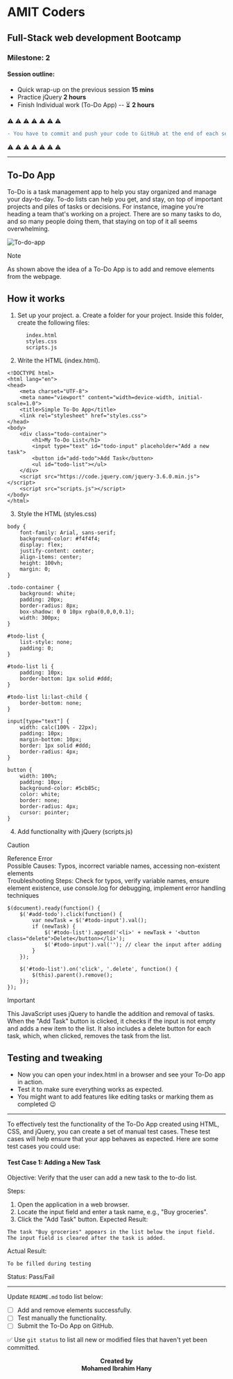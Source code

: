 # AMIT Coders
## Full-Stack web development Bootcamp
### Milestone: 2
#### Session outline:
* Quick wrap-up on the previous session **15 mins**
* Practice jQuery **2 hours**
* Finish Individual work (To-Do App) -- :hourglass_flowing_sand: **2 hours**

:warning: :warning: :warning: :warning: :warning: :warning: :warning:
```diff
- You have to commit and push your code to GitHub at the end of each session.
```
:warning: :warning: :warning: :warning: :warning: :warning: :warning:
***
## To-Do App

To-Do is a task management app to help you stay organized and manage your day-to-day. To-do lists can help you get, and stay, on top of important projects and piles of tasks or decisions. For instance, imagine you're heading a team that's working on a project. There are so many tasks to do, and so many people doing them, that staying on top of it all seems overwhelming.

![To-do-app](https://media.geeksforgeeks.org/wp-content/uploads/20210125180924/20210125180802.gif)

> [!NOTE]  
> As shown above the idea of a To-Do App is to add and remove elements from the webpage.


## How it works 
1. Set up your project.
  a. Create a folder for your project. Inside this folder, create the following files:
```
      index.html  
      styles.css  
      scripts.js
```
2. Write the HTML (index.html).
```
<!DOCTYPE html>
<html lang="en">
<head>
    <meta charset="UTF-8">
    <meta name="viewport" content="width=device-width, initial-scale=1.0">
    <title>Simple To-Do App</title>
    <link rel="stylesheet" href="styles.css">
</head>
<body>
    <div class="todo-container">
        <h1>My To-Do List</h1>
        <input type="text" id="todo-input" placeholder="Add a new task">
        <button id="add-todo">Add Task</button>
        <ul id="todo-list"></ul>
    </div>
    <script src="https://code.jquery.com/jquery-3.6.0.min.js"></script>
    <script src="scripts.js"></script>
</body>
</html>
```
3. Style the HTML (styles.css)
```
body {
    font-family: Arial, sans-serif;
    background-color: #f4f4f4;
    display: flex;
    justify-content: center;
    align-items: center;
    height: 100vh;
    margin: 0;
}

.todo-container {
    background: white;
    padding: 20px;
    border-radius: 8px;
    box-shadow: 0 0 10px rgba(0,0,0,0.1);
    width: 300px;
}

#todo-list {
    list-style: none;
    padding: 0;
}

#todo-list li {
    padding: 10px;
    border-bottom: 1px solid #ddd;
}

#todo-list li:last-child {
    border-bottom: none;
}

input[type="text"] {
    width: calc(100% - 22px);
    padding: 10px;
    margin-bottom: 10px;
    border: 1px solid #ddd;
    border-radius: 4px;
}

button {
    width: 100%;
    padding: 10px;
    background-color: #5cb85c;
    color: white;
    border: none;
    border-radius: 4px;
    cursor: pointer;
}
```
4. Add functionality with jQuery (scripts.js)

> [!CAUTION] 
> Reference Error  
> Possible Causes: Typos, incorrect variable names, accessing non-existent elements  
> Troubleshooting Steps: Check for typos, verify variable names, ensure element existence, use console.log for debugging, implement error handling techniques

```
$(document).ready(function() {
    $('#add-todo').click(function() {
        var newTask = $('#todo-input').val();
        if (newTask) {
            $('#todo-list').append('<li>' + newTask + '<button class="delete">Delete</button></li>');
            $('#todo-input').val(''); // clear the input after adding
        }
    });

    $('#todo-list').on('click', '.delete', function() {
        $(this).parent().remove();
    });
});

```
> [!IMPORTANT]  
> This JavaScript uses jQuery to handle the addition and removal of tasks. When the "Add Task" button is clicked, it checks if the input is not empty and adds a new item to the list. It also includes a delete button for each task, which, when clicked, removes the task from the list.


 
## Testing and tweaking
* Now you can open your index.html in a browser and see your To-Do app in action.   
* Test it to make sure everything works as expected.  
* You might want to add features like editing tasks or marking them as completed :wink:

***
To effectively test the functionality of the To-Do App created using HTML, CSS, and jQuery, you can create a set of manual test cases. These test cases will help ensure that your app behaves as expected. Here are some test cases you could use:
#### Test Case 1: Adding a New Task
Objective: Verify that the user can add a new task to the to-do list.

Steps:

1. Open the application in a web browser.
2. Locate the input field and enter a task name, e.g., "Buy groceries".
3. Click the "Add Task" button.
Expected Result:  
```
The task "Buy groceries" appears in the list below the input field.
The input field is cleared after the task is added.
```
Actual Result:  
```
To be filled during testing
```
Status: Pass/Fail


***

Update `README.md` todo list below:
- [ ] Add and remove elements successfully.
- [ ] Test manually the functionality.
- [ ] Submit the To-Do App on GitHub.

:white_check_mark: Use `git status` to list all new or modified files that haven't yet been committed.

<p align="center">
  <b>Created by</b><br>
  <b>Mohamed Ibrahim Hany</b>
</p>

